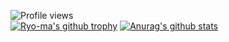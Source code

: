 ![Profile views](https://gpvc.arturio.dev/litesans)   
[![Ryo-ma's github trophy](https://github-profile-trophy.vercel.app/?username=litesans&row=1)](https://github.com/ryo-ma/github-profile-trophy)
[![Anurag's github stats](https://github-readme-stats.vercel.app/api?username=litesans&theme=blue-green)](https://github.com/anuraghazra/github-readme-stats)

<!--
**litesans/litesans** is a ✨ _special_ ✨ repository because its `README.md` (this file) appears on your GitHub profile.

Here are some ideas to get you started:

- 🔭 I’m currently working on ...
- 🌱 I’m currently learning ...
- 👯 I’m looking to collaborate on ...
- 🤔 I’m looking for help with ...
- 💬 Ask me about ...
- 📫 How to reach me: ...
- 😄 Pronouns: ...
- ⚡ Fun fact: ...
-->
